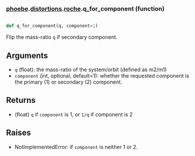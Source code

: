 ### [phoebe](phoebe.md).[distortions](phoebe.distortions.md).[roche](phoebe.distortions.roche.md).q_for_component (function)


```py

def q_for_component(q, component=1)

```



Flip the mass-ratio `q` if secondary component.

Arguments
-------------
* `q` (float): the mass-ratio of the system/orbit (defined as m2/m1)
* `component` (int, optional, default=1): whether the requested component
    is the primary (1) or secondary (2) component.

Returns
-----------
* (float) `q` if `component` is 1, or `1/q` if component is 2

Raises
-----------
* NotImplementedError: if `component` is neither 1 or 2.

